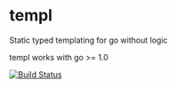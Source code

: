 templ
=====

Static typed templating for go without logic

templ works with go >= 1.0

[![Build Status](https://secure.travis-ci.org/metakeule/templ.png)](http://travis-ci.org/metakeule/templ)
